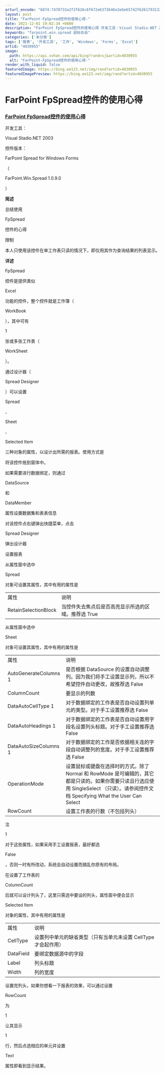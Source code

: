 ```yaml
---
arturl_encode: "6874:7470733a2f2f626c6f672e6373646e2e6e65742f6261793132:302f61727469636c652f64657461696c732f34303330393535"
layout: post
title: "FarPoint-FpSpread控件的使用心得-"
date: 2021-12-01 19:02:34 +0800
description: "FarPoint FpSpread控件的使用心得 开发工具：Visual Stadio.NET 20"
keywords: "farpoint.win.spread 鼠标右击"
categories: ['未分类']
tags: ['报表', '开发工具', '工作', 'Windows', 'Forms', 'Excel']
artid: "4030955"
image:
  path: https://api.vvhan.com/api/bing?rand=sj&artid=4030955
  alt: "FarPoint-FpSpread控件的使用心得-"
render_with_liquid: false
featuredImage: https://bing.ee123.net/img/rand?artid=4030955
featuredImagePreview: https://bing.ee123.net/img/rand?artid=4030955
---
```


# FarPoint FpSpread控件的使用心得

### [FarPoint FpSpread控件的使用心得](http://www.cnblogs.com/zqonline/archive/2008/12/12/1353937.html)

开发工具：

Visual Stadio.NET 2003

控件版本：

FarPoint Spread for Windows Forms

（

FarPoint.Win.Spread 1.0.9.0

）

**简述**

总结使用

FpSpread

控件的心得

限制

本人只使用该控件在单工作表只读的情况下，即仅用其作为查询结果的列表显示。

**详述**

FpSpread

控件是提供类似

Excel

功能的控件，整个控件就是工作簿（

WorkBook

），其中可有

1

张或多张工作表（

WorkSheet

）。

通过设计器（

Spread Designer

）可以设置

Spread

、

Sheet

、

Selected Item

三种对象的属性，以设计出所需的报表。使用方式是

将该控件拖到窗体中。

如果需要进行数据绑定，则通过

DataSource

和

DataMember

属性设置数据集和表表信息

对该控件点右键弹出快捷菜单，点击

Spread Designer

弹出设计器

设置报表

从属性窗中选中

Spread

对象可设置其属性，其中有用的属性是

|  |  |
| --- | --- |
| 属性 | 说明 |
| RetainSelectionBlock | 当控件失去焦点后是否高亮显示所选的区域。推荐选  True |

从属性窗中选中

Sheet

对象可设置其属性，其中有用的属性是

|  |  |
| --- | --- |
| 属性 | 说明 |
| AutoGenerateColumns 1 | 是否根据  DataSource  的设置自动调整列。因为我们将手工设置显示列，所以不希望控件自动更改，故推荐选  False |
| ColumnCount | 要显示的列数 |
| DataAutoCellType 1 | 对于数据绑定的工作表是否自动设置列单元的类型。对于手工设置推荐选  False |
| DataAutoHeadings 1 | 对于数据绑定的工作表是否自动设置用字段名设置列头标题。对于手工设置推荐选  False |
| DataAutoSizeColumns 1 | 对于数据绑定的工作是否依据相关连的字段自动调整列的宽度。对于手工设置推荐选  False |
| OperationMode | 设置鼠标或键盘在选择时的方式。除了  Normal  和  RowMode  是可编辑的，其它都是只读的。如果你需要只读且行选应使用  SingleSelect  （只读）。请参阅控件文档  Specifying What the User Can Select |
| RowCount | 设置工作表的行数（不包括列头） |

注

1

对于这些属性，如果采用手工设置报表，最好都选

False

，否则一时有所改动，系统会自动设置而搞乱你原有的布局。

在设置了工作表的

ColumnCount

后就可以设计列头了，这里只需选中要设的列头，属性窗中便会显示

Selected Item

对象的属性，其中有用的属性是

|  |  |
| --- | --- |
| 属性 | 说明 |
| CellType | 设置列中单元的缺省类型（只有当单元未设置  CellType  才会起作用） |
| DataField | 要绑定数据源中的字段 |
| Label | 列头标题 |
| Width | 列的宽度 |

设置完列头，如果你想看一下报表的效果，可以通过设置

RowCount

为

1

让其显示

1

行，然后点选相应的单元并设置

Text

属性即看到显示结果。